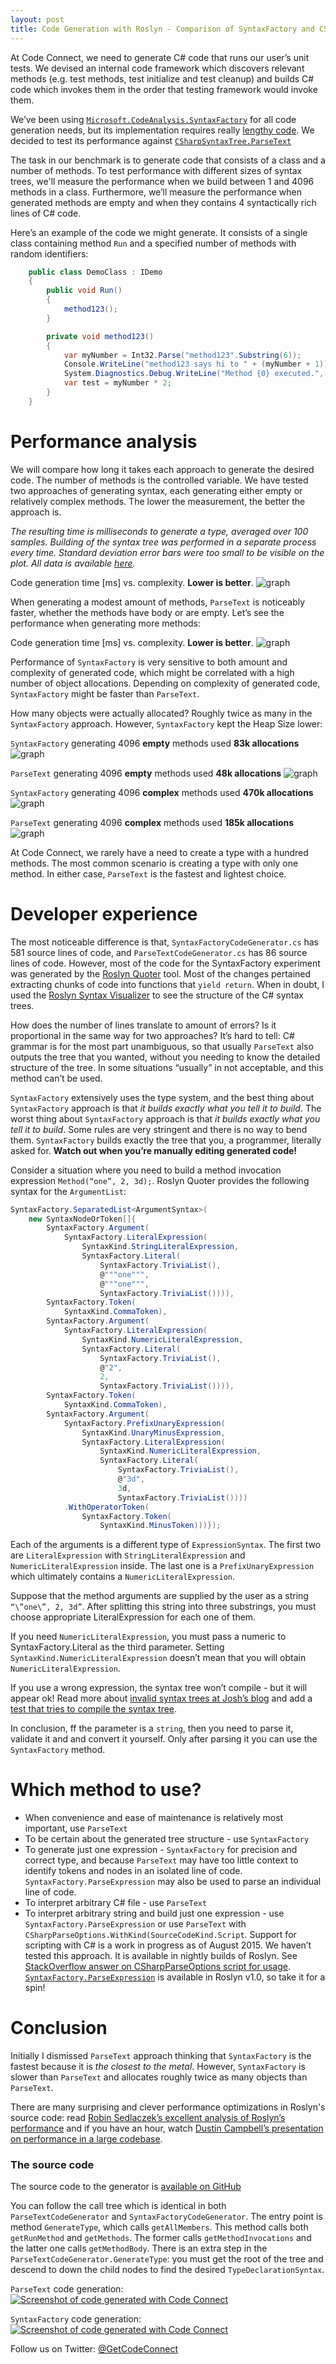 ```yaml
---
layout: post
title: Code Generation with Roslyn - Comparison of SyntaxFactory and CSharpParseTree
---
```


At Code Connect, we need to generate C# code that runs our user’s unit tests. We devised an internal code framework which discovers relevant methods (e.g. test methods, test initialize and test cleanup) and builds C# code which invokes them in the order that testing framework would invoke them.

We’ve been using [`Microsoft.CodeAnalysis.SyntaxFactory`](http://source.roslyn.io/#Microsoft.CodeAnalysis.CSharp/Syntax/SyntaxFactory.cs,4fb8e71831d97959) for all code generation needs, but its implementation requires really [lengthy code](https://github.com/CodeConnect/SyntaxFactoryVsParseText/blob/master/src/CodeConnect.SyntaxFactoryVsParseText.Benchmark/SyntaxFactoryCodeGenerator.cs). We decided to test its performance against [`CSharpSyntaxTree.ParseText`](http://source.roslyn.io/#Microsoft.CodeAnalysis.CSharp/Syntax/CSharpSyntaxTree.cs,f4e9b1e7862d75c8)

The task in our benchmark is to generate code that consists of a class and a number of methods. 
To test performance with different sizes of syntax trees, we'll measure the performance when we build between 1 and 4096 methods in a class. Furthermore, we’ll measure the performance when generated methods are empty and when they contains 4 syntactically rich lines of C# code. 

Here’s an example of the code we might generate. It consists of a single class containing method `Run` and a specified number of methods with random identifiers:

```csharp
    public class DemoClass : IDemo
    {
        public void Run()
        {
            method123();
        }

        private void method123()
        {
            var myNumber = Int32.Parse("method123".Substring(6));
            Console.WriteLine("method123 says hi to " + (myNumber + 1));
            System.Diagnostics.Debug.WriteLine("Method {0} executed.", new[] { myNumber });
            var test = myNumber * 2;
        }
    }
```

# Performance analysis

We will compare how long it takes each approach to generate the desired code. The number of methods is the controlled variable. We have tested two approaches of generating syntax, each generating either empty or relatively complex methods. The lower the measurement, the better the approach is.

*The resulting time is milliseconds to generate a type, averaged over 100 samples. Building of the syntax tree was performed in a separate process every time. Standard deviation error bars were too small to be visible on the plot. All data is available [here](https://github.com/CodeConnect/SyntaxFactoryVsParseText/tree/master/data).*

<span class="graphInfo">Code generation time [ms] vs. complexity. **Lower is better**.</span>
![graph](/images/SyntaxFactory-vs-ParseText/graph.png)

When generating a modest amount of methods, `ParseText` is noticeably faster, whether the methods have body or are empty. Let’s see the performance when generating more methods:

<span class="graphInfo">Code generation time [ms] vs. complexity. **Lower is better**.</span>
![graph](/images/SyntaxFactory-vs-ParseText/graphFull.png)

Performance of `SyntaxFactory` is very sensitive to both amount and complexity of generated code, which might be correlated with a high number of object allocations. Depending on complexity of generated code, `SyntaxFactory` might be faster than `ParseText`. 

How many objects were actually allocated? Roughly twice as many in the `SyntaxFactory` approach. However, `SyntaxFactory` kept the Heap Size lower:

`SyntaxFactory` generating 4096 **empty** methods used **83k allocations**
![graph](/images/SyntaxFactory-vs-ParseText/sf4096simple.png)

`ParseText` generating 4096 **empty** methods used **48k allocations**
![graph](/images/SyntaxFactory-vs-ParseText/pt4096simple.png)

`SyntaxFactory` generating 4096 **complex** methods used **470k allocations**
![graph](/images/SyntaxFactory-vs-ParseText/sf4096complex.png)

`ParseText` generating 4096 **complex** methods used **185k allocations**
![graph](/images/SyntaxFactory-vs-ParseText/pt4096complex.png)


At Code Connect, we rarely have a need to create a type with a hundred methods. The most common scenario is creating a type with only one method. In either case, `ParseText` is the fastest and lightest choice. 

# Developer experience

The most noticeable difference is that, `SyntaxFactoryCodeGenerator.cs` has 581 source lines of code, and `ParseTextCodeGenerator.cs` has 86 source lines of code. However, most of the code for the SyntaxFactory experiment was generated by the [Roslyn Quoter](http://roslynquoter.azurewebsites.net/) tool. Most of the changes pertained extracting chunks of code into functions that `yield return`. When in doubt, I used the [Roslyn Syntax Visualizer](https://visualstudiogallery.msdn.microsoft.com/2ddb7240-5249-4c8c-969e-5d05823bcb89) to see the structure of the C# syntax trees.

How does the number of lines translate to amount of errors? Is it proportional in the same way for two approaches? It’s hard to tell:
C# grammar is for the most part unambiguous, so that usually `ParseText` also outputs the tree that you wanted, without you needing to know the detailed structure of the tree. In some situations “usually” in not acceptable, and this method can’t be used.

`SyntaxFactory` extensively uses the type system, and the best thing about `SyntaxFactory` approach is that *it builds exactly what you tell it to build*. The worst thing about `SyntaxFactory` approach is that *it builds exactly what you tell it to build*. Some rules are very stringent and there is no way to bend them. `SyntaxFactory` builds exactly the tree that you, a programmer, literally asked for. **Watch out when you’re manually editing generated code!**

Consider a situation where you need to build a method invocation expression `Method(“one”, 2, 3d);`. Roslyn Quoter provides the following syntax for the `ArgumentList`:

```csharp
SyntaxFactory.SeparatedList<ArgumentSyntax>(
    new SyntaxNodeOrToken[]{
        SyntaxFactory.Argument(
            SyntaxFactory.LiteralExpression(
                SyntaxKind.StringLiteralExpression,
                SyntaxFactory.Literal(
                    SyntaxFactory.TriviaList(),
                    @"""one""",
                    @"""one""",
                    SyntaxFactory.TriviaList()))),
        SyntaxFactory.Token(
            SyntaxKind.CommaToken),
        SyntaxFactory.Argument(
            SyntaxFactory.LiteralExpression(
                SyntaxKind.NumericLiteralExpression,
                SyntaxFactory.Literal(
                    SyntaxFactory.TriviaList(),
                    @"2",
                    2,
                    SyntaxFactory.TriviaList()))),
        SyntaxFactory.Token(
            SyntaxKind.CommaToken),
        SyntaxFactory.Argument(
            SyntaxFactory.PrefixUnaryExpression(
                SyntaxKind.UnaryMinusExpression,
                SyntaxFactory.LiteralExpression(
                    SyntaxKind.NumericLiteralExpression,
                    SyntaxFactory.Literal(
                        SyntaxFactory.TriviaList(),
                        @"3d",
                        3d,
                        SyntaxFactory.TriviaList())))
            .WithOperatorToken(
                SyntaxFactory.Token(
                    SyntaxKind.MinusToken)))});
```

Each of the arguments is a different type of `ExpressionSyntax`. The first two are `LiteralExpression` with `StringLiteralExpression` and `NumericLiteralExpression` inside. The last one is a `PrefixUnaryExpression` which ultimately contains a `NumericLiteralExpression`.

Suppose that the method arguments are supplied by the user as a string `“\”one\”, 2, 3d”`. After splitting this string into three substrings, you must 
choose appropriate LiteralExpression for each one of them.

If you need `NumericLiteralExpression`, you must pass a numeric to SyntaxFactory.Literal as the third parameter. Setting `SyntaxKind.NumericLiteralExpression` doesn’t mean that you will obtain `NumericLiteralExpression`.

If you use a wrong expression, the syntax tree won’t compile - but it will appear ok!  Read more about [invalid syntax trees at Josh’s blog](https://joshvarty.wordpress.com/2015/03/30/lrn-quick-tips-dont-trust-syntaxnode-tofullstring/) and add a [test that tries to compile the syntax tree](https://github.com/CodeConnect/SyntaxFactoryVsParseText/blob/master/src/CodeConnect.SyntaxFactoryVsParseText.Tests/TestHelpers.cs#L14).

In conclusion, ff the parameter is a `string`, then you need to parse it, validate it and and convert it yourself. Only after parsing it you can use the `SyntaxFactory` method.

# Which method to use?

- When convenience and ease of maintenance is relatively most important, use `ParseText`
- To be certain about the generated tree structure - use `SyntaxFactory`
- To generate just one expression - `SyntaxFactory` for precision and correct type, and because `ParseText` may have too little context to identify tokens and nodes in an isolated line of code. `SyntaxFactory.ParseExpression` may also be used to parse an individual line of code.
- To interpret arbitrary C# file - use `ParseText`
- To interpret arbitrary string and build just one expression - use `SyntaxFactory.ParseExpression` or use `ParseText` with `CSharpParseOptions.WithKind(SourceCodeKind.Script`. Support for scripting with C# is a work in progress as of August 2015. We haven’t tested this approach. It is available in nightly builds of Roslyn. See [StackOverflow answer on CSharpParseOptions script for usage](https://stackoverflow.com/questions/32034881/c-sharp-codeanalysis-structure-of-expressions/32038787#32038787). [`SyntaxFactory.ParseExpression`](http://source.roslyn.io/#Microsoft.CodeAnalysis.CSharp/Parser/DirectiveParser.cs,13ed287909d82556) is available in Roslyn v1.0, so take it for a spin!

# Conclusion

Initially I dismissed `ParseText` approach thinking that `SyntaxFactory` is the fastest because it is *the closest to the metal*. However, `SyntaxFactory` is slower than `ParseText` and allocates roughly twice as many objects than `ParseText`.

There are many surprising and clever performance optimizations in Roslyn's source code: read [Robin Sedlaczek’s excellent analysis of Roslyn’s performance](https://robinsedlaczek.wordpress.com/2015/04/29/inside-the-net-compiler-platform-performance-considerations-during-syntax-analysis-speakroslyn/) and if you have an hour, watch [Dustin Campbell’s presentation on performance in a large codebase](https://channel9.msdn.com/Events/TechEd/NorthAmerica/2013/DEV-B333#fbid=). 

### The source code
The source code to the generator is [available on GitHub](https://github.com/CodeConnect/SyntaxFactoryVsParseText)

You can follow the call tree which is identical in both `ParseTextCodeGenerator` and `SyntaxFactoryCodeGenerator`. The entry point is method `GenerateType`, which calls `getAllMembers`. This method calls both `getRunMethod` and `getMethods`. The former calls `getMethodInvocations` and the latter one calls `getMethodBody`. There is an extra step in the `ParseTextCodeGenerator.GenerateType`: you must get the root of the tree and descend to down the child nodes to find the desired `TypeDeclarationSyntax`.

`ParseText` code generation:
[![Screenshot of code generated with Code Connect](/images/SyntaxFactory-vs-ParseText/ptCode.png)](https://i.gyazo.com/e4359621666c21483b09d58b8305f271.png)

`SyntaxFactory` code generation:
[![Screenshot of code generated with Code Connect](/images/SyntaxFactory-vs-ParseText/sfCode.png)](https://i.gyazo.com/3b71a2d6b6286ad7534a7099239f415f.png)


Follow us on Twitter: [@GetCodeConnect](http://twitter.com/GetCodeConnect)
